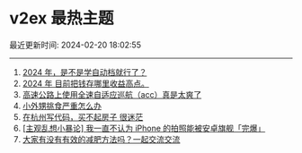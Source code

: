 # v2ex 最热主题

最近更新时间: 2024-02-20 18:02:55

--- 
1. [2024 年，是不是学自动档就行了？](https://www.v2ex.com/t/1016734) 
2. [2024 年 目前把钱存哪里收益高点。](https://www.v2ex.com/t/1016722) 
3. [高速公路上使用全速自适应巡航（acc）真是太爽了](https://www.v2ex.com/t/1016739) 
4. [小外甥挑食严重怎么办](https://www.v2ex.com/t/1016704) 
5. [在杭州写代码，买不起房子 很迷茫](https://www.v2ex.com/t/1016753) 
6. [[主观乱想小暴论] 我一直不认为 iPhone 的拍照能被安卓旗舰「完爆」](https://www.v2ex.com/t/1016755) 
7. [大家有没有有效的减肥方法吗？一起交流交流](https://www.v2ex.com/t/1016797) 
